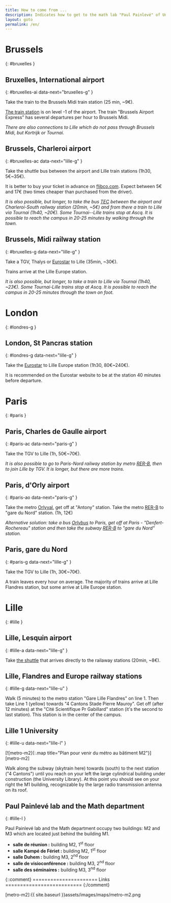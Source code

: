 ```yaml
---
title: How to come from ...
description: Indicates how to get to the math lab "Paul Painlevé" of University of Lille from various starting points.
layout: goto
permalink: /en/
---
```


# <i class="cityicon-bruxelles"></i>Brussels
{: #bruxelles }

## Bruxelles, <i class="icon-flight"></i> International airport
{: #bruxelles-ai data-next="bruxelles-g" }

Take the train to the Brussels Midi train station (25 min, ~9€).

[The train station][brussels airport train station] is on level -1 of the airport. The train "Brussels Airport Express" has several departures per hour to Brussels Midi.

_There are also connections to Lille which do not pass through Brussels Midi, but Kortrijk or Tournai._

## Brussels, <i class="icon-flight"></i> Charleroi airport
{: #bruxelles-ac data-next="lille-g" }

Take the shuttle bus between the airport and Lille train stations (1h30, 5€~35€).

It is better to buy your ticket in advance on [flibco.com]. Expect between 5€ and 17€ (two times cheaper than purchased from the driver).

_It is also possible, but longer, to take the bus [TEC] between the airport and Charleroi-South railway station (20min, ~5€) and from there a train to Lille via Tournai (1h40, ~20€). Some Tournai--Lille trains stop at Ascq. It is possible to reach the campus in 20-25 minutes by walking through the town._

## Brussels, <i class="icon-train"></i> Midi railway station
{: #bruxelles-g data-next="lille-g" }

Take a TGV, Thalys or [Eurostar] to Lille (35min, ~30€).

Trains arrive at the Lille Europe station.

_It is also possible, but longer, to take a train to Lille via Tournai (1h40, ~23€). Some Tournai-Lille trains stop at Ascq. It is possible to reach the campus in 20-25 minutes through the town on foot._

# <i class="cityicon-london"></i>London
{: #londres-g }

## London, <i class="icon-train"></i> St Pancras station
{: #londres-g data-next="lille-g" }

Take the [Eurostar] to Lille Europe station (1h30, 80€~240€).

It is recommended on the Eurostar website to be at the station 40 minutes before departure.

# <i class="cityicon-paris"></i>Paris
{: #paris }

## Paris, <i class="icon-flight"></i> Charles de Gaulle airport
{: #paris-ac data-next="paris-g" }

Take the TGV to Lille (1h, 50€~70€).

_It is also possible to go to Paris-Nord railway station by metro [RER-B], then to join Lille by TGV. It is longer, but there are more trains._

## Paris, <i class="icon-flight"></i> d'Orly airport
{: #paris-ao data-next="paris-g" }

Take the metro [Orlyval], get off at "Antony" station. Take the metro [RER-B] to "gare du Nord" station. (1h, 12€)

_Alternative solution: take a bus [Orlybus] to Paris, get off at Paris - "Denfert-Rochereau" station and then take the subway [RER-B] to "gare du Nord" station._



## Paris, <i class="icon-train"></i> gare du Nord
{: #paris-g data-next="lille-g" }

Take the TGV to Lille (1h, 30€~70€).

A train leaves every hour on average. The majority of trains arrive at Lille Flandres station, but some arrive at Lille Europe station.

# <i class="cityicon-lille"></i>Lille
{: #lille }

## Lille, <i class="icon-flight"></i> Lesquin airport
{: #lille-a data-next="lille-g" }

Take [the shuttle][lille airport shuttle] that arrives directly to the railaway stations (20min, ~8€).

## Lille, <i class="icon-train"></i> Flandres and Europe railway stations
{: #lille-g data-next="lille-u" }

Walk (5 minutes) to the metro station "Gare Lille Flandres" on line 1.
Then take Line 1 (yellow) towards "4 Cantons Stade Pierre Mauroy".
Get off (after 12 minutes) at the "Cité Scientifique Pr Gabillard" station (it's the second to last station). This station is in the center of the campus.

## Lille 1 University
{: #lille-u data-next="lille-l" }

[![metro-m2]{:.map title="Plan pour venir du métro au bâtiment M2"}][metro-m2]

Walk along the subway (skytrain here) towards (south) to the next station ("4 Cantons") until you reach on your left the large cylindrical building under construction (the University Library). At this point you should see on your right the M1 building, recognizable by the large radio transmission antenna on its roof.

## Paul Painlevé lab and the Math department
{: #lille-l }

Paul Painlevé lab and the Math department occupy two buildings: M2 and M3 which are located just behind the building M1.

- **salle de réunion :** building M2, 1<sup>st</sup> floor
- **salle Kampé de Fériet :** building M2, 1<sup>st</sup> floor
- **salle Duhem :** building M3, 2<sup>nd</sup> floor
- **salle de visioconférence :** building M3, 2<sup>nd</sup> floor
- **salle des séminaires :** building M3, 3<sup>nd</sup> floor


{::comment}
====================== Links ==========================
{:/comment}

[brussels airport train station]:http://www.brusselsairport.be/en/passngr/to_from_brussels_airport/train/

[flibco.com]:https://www.flibco.com/en
[TEC]:https://www.infotec.be/fr-be/medeplacer/horaires/ligne.aspx?ligne=CA

[Eurostar]:http://www.eurostar.com/uk-en

[Orlyval]:https://www.orlyval.com/en
[RER-B]:https://www.transilien.com/lignes/rer-trains/rer-B
[Orlybus]:http://www.ratp.fr/en/ratp/r_61848/orlybus/

[lille airport shuttle]:http://www.lille.aeroport.fr/getting-to-the-airport/shuttle/

[metro-m2]:{{ site.baseurl }}assets/images/maps/metro-m2.png

